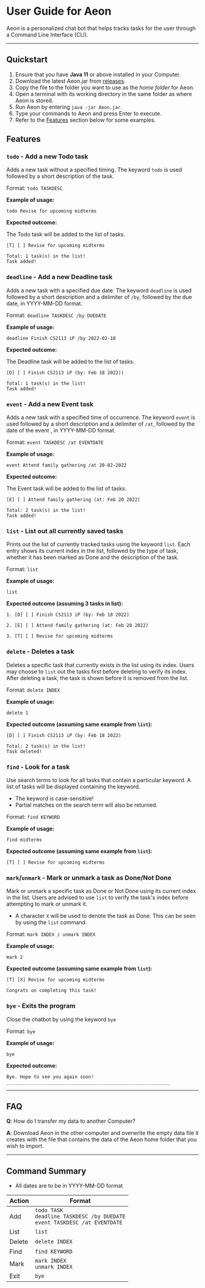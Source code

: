 # User Guide for Aeon

Aeon is a personalized chat bot that helps tracks tasks for the user through a Command Line Interface (CLI).

---
## Quickstart
1. Ensure that you have __Java 11__ or above installed in your Computer.
2. Download the latest Aeon.jar from [releases](https://github.com/yithien/ip/releases).
3. Copy the file to the folder you want to use as the _home folder_ for Aeon.
4. Open a terminal with its working directory in the same folder as where Aeon is stored.
5. Run Aeon by entering `java -jar Aeon.jar`.
6. Type your commands to Aeon and press Enter to execute.
7. Refer to the [Features](#Features) section below for some examples.

## Features 

### `todo` - Add a new Todo task

Adds a new task without a specified timing.
The keyword `todo` is used followed by a short description of the task.

Format: `todo TASKDESC`

**Example of usage:**

`todo Revise for upcoming midterms`

**Expected outcome:**

The Todo task will be added to the list of tasks.

```
[T] [ ] Revise for upcoming midterms

Total: 1 task(s) in the list!
Task added!
```


### `deadline` - Add a new Deadline task

Adds a new task with a specified due date. 
The keyword `deadline` is used followed by a short description and a delimiter of `/by`,
followed by the due date, in YYYY-MM-DD format.

Format: `deadline TASKDESC /by DUEDATE`

**Example of usage:**

`deadline Finish CS2113 iP /by 2022-02-18`

**Expected outcome:**

The Deadline task will be added to the list of tasks.

```
[D] [ ] Finish CS2113 iP (by: Feb 18 2022))

Total: 1 task(s) in the list!
Task added!
```

### `event` - Add a new Event task

Adds a new task with a specified time of occurrence.
The keyword `event` is used followed by a short description and a delimiter of `/at`,
followed by the date of the event , in YYYY-MM-DD format.

Format: `event TASKDESC /at EVENTDATE`

**Example of usage:**

`event Attend family gathering /at 20-02-2022`

**Expected outcome:**

The Event task will be added to the list of tasks.

```
[E] [ ] Attend family gathering (at: Feb 20 2022)

Total: 2 task(s) in the list!
Task added!
```

### `list` - List out all currently saved tasks

Prints out the list of currently tracked tasks using the keyword `list`.
Each entry shows its current index in the list, followed by the type of task, whether it has been marked as Done
and the description of the task.

Format: `list`

**Example of usage:**

`list`

**Expected outcome (assuming 3 tasks in list):**
```
1. [D] [ ] Finish CS2113 iP (by: Feb 18 2022)

2. [E] [ ] Attend family gathering (at: Feb 20 2022)

3. [T] [ ] Revise for upcoming midterms
```

### `delete` - Deletes a task

Deletes a specific task that currently exists in the list using its index. Users may choose to `list` out the
tasks first before deleting to verify its index.
After deleting a task, the task is shown before it is removed from the list.

Format: `delete INDEX`

**Example of usage:**

`delete 1`

**Expected outcome (assuming same example from `list`):**
```
[D] [ ] Finish CS2113 iP (by: Feb 18 2022)

Total: 2 task(s) in the list!
Task deleted!
```

### `find` - Look for a task

Use search terms to look for all tasks that contain a particular keyword. A list of tasks will be
displayed containing the keyword.
- The keyword is case-sensitive! 
- Partial matches on the search term will also be returned. 

Format: `find KEYWORD`

**Example of usage:**

`find midterms`

**Expected outcome (assuming same example from `list`):**
```
[T] [ ] Revise for upcoming midterms
```

### `mark`/`unmark` - Mark or unmark a task as Done/Not Done

Mark or unmark a specific task as Done or Not Done using its current index in the list.
Users are advised to use `list` to verify the task's index before attempting to mark or unmark it.

- A character `X` will be used to denote the task as Done. This can be seen by using the `list` command.

Format: `mark INDEX / unmark INDEX`

**Example of usage:**

`mark 2`

**Expected outcome (assuming same example from `list`):**
```
[T] [X] Revise for upcoming midterms

Congrats on completing this task!
```
### `bye` - Exits the program

Close the chatbot by using the keyword `bye`

Format: `bye`

**Example of usage:**

`bye`

**Expected outcome:**
```
Bye. Hope to see you again soon!
____________________________________________________________
```
---

## FAQ
__Q__: How do I transfer my data to another Computer?

__A__: Download Aeon in the other computer and overwrite the empty data file it creates with the
file that contains the data of the Aeon home folder that you wish to import.

---
## Command Summary

- All dates are to be in YYYY-MM-DD format

| Action | Format                                                                               |
|--------|--------------------------------------------------------------------------------------|
| Add    | `todo TASK` <br/>`deadline TASKDESC /by DUEDATE` <br/>`event TASKDESC /at EVENTDATE` |
| List   | `list`                                                                               |
| Delete | `delete INDEX`                                                                       |
| Find   | `find KEYWORD`                                                                       |
| Mark   | `mark INDEX`<br/>`unmark INDEX`                                                      |
| Exit   | `bye`                                                                                |
